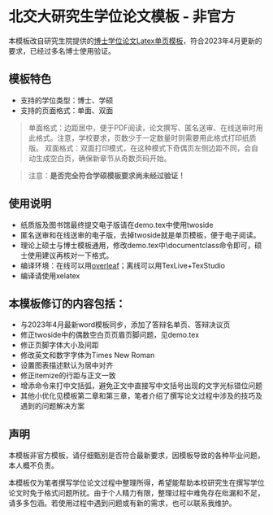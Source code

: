 # 北交大研究生学位论文模板 - 非官方

本模板改自研究生院提供的[博士学位论文Latex单页模板](https://gs.bjtu.edu.cn/cms/item/477.html)，符合2023年4月更新的要求，已经过多名博士使用验证。

## 模板特色
- 支持的学位类型：博士、学硕
- 支持的页面格式：单面、双面
> 单面格式：边距居中，便于PDF阅读，论文撰写、匿名送审、在线送审时用此格式。注意，学校要求，页数少于一定数量时则需要用此格式打印纸质版。
> 双面格式：双面打印模式，在这种模式下奇偶页左侧边距不同，会自动生成空白页，确保新章节从奇数页码开始。

> 注意：**是否完全符合学硕模板要求尚未经过验证！**

## 使用说明
- 纸质版及图书馆最终提交电子版请在demo.tex中使用twoside
- 匿名送审和在线送审的电子版，去掉twoside就是单页模板，便于电子阅读。
- 理论上硕士与博士模板通用，修改demo.tex中\documentclass命令即可，硕士使用建议再核对一下格式。
- 编译环境：在线可以用[overleaf](www.overleaf.com)；离线可以用TexLive+TexStudio
- 编译请使用xelatex

## 本模板修订的内容包括：
- 与2023年4月最新word模板同步，添加了答辩名单页、答辩决议页
- 修正twoside中的偶数空白页页眉页脚问题，见demo.tex
- 修正页脚字体大小及间距
- 修改英文和数字字体为Times New Roman
- 设置图表描述默认为居中对齐
- 修正itemize的行距与正文一致
- 增添命令来打中文括弧，避免正文中直接写中文括号出现的文字光标错位问题
- 其他小优化见模板第二章和第三章，笔者介绍了撰写论文过程中涉及的技巧及遇到的问题解决方案

## 声明

本模板非官方模板，请仔细甄别是否符合最新要求，因模板导致的各种毕业问题，本人概不负责。

本模板仅为笔者撰写学位论文过程中整理所得，希望能帮助本校研究生在撰写学位论文时免于格式问题所扰。由于个人精力有限，整理过程中难免存在纰漏和不足，请多多包涵。若使用过程中遇到问题或有新的需求，也可以联系我维护。
